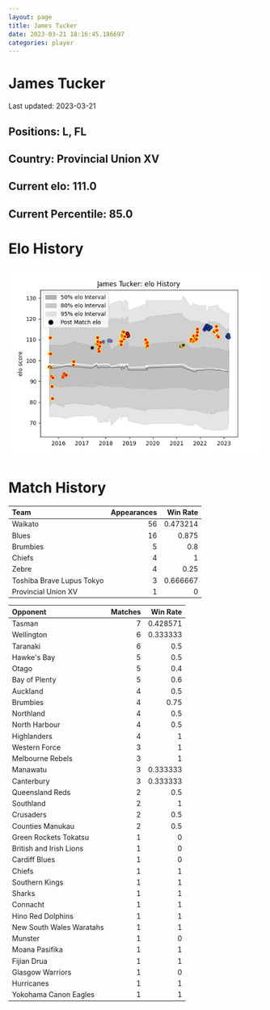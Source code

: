 ```yaml
---  
layout: page  
title: James Tucker  
date: 2023-03-21 18:16:45.186697  
categories: player  
---
```

# James Tucker


Last updated: 2023-03-21
## Positions: L, FL

## Country: Provincial Union XV

## Current elo: 111.0

## Current Percentile: 85.0

# Elo History


![elo history](history_JamesTucker.png)
# Match History


| Team                      |   Appearances |   Win Rate |
|:--------------------------|--------------:|-----------:|
| Waikato                   |            56 |   0.473214 |
| Blues                     |            16 |   0.875    |
| Brumbies                  |             5 |   0.8      |
| Chiefs                    |             4 |   1        |
| Zebre                     |             4 |   0.25     |
| Toshiba Brave Lupus Tokyo |             3 |   0.666667 |
| Provincial Union XV       |             1 |   0        |

| Opponent                 |   Matches |   Win Rate |
|:-------------------------|----------:|-----------:|
| Tasman                   |         7 |   0.428571 |
| Wellington               |         6 |   0.333333 |
| Taranaki                 |         6 |   0.5      |
| Hawke's Bay              |         5 |   0.5      |
| Otago                    |         5 |   0.4      |
| Bay of Plenty            |         5 |   0.6      |
| Auckland                 |         4 |   0.5      |
| Brumbies                 |         4 |   0.75     |
| Northland                |         4 |   0.5      |
| North Harbour            |         4 |   0.5      |
| Highlanders              |         4 |   1        |
| Western Force            |         3 |   1        |
| Melbourne Rebels         |         3 |   1        |
| Manawatu                 |         3 |   0.333333 |
| Canterbury               |         3 |   0.333333 |
| Queensland Reds          |         2 |   0.5      |
| Southland                |         2 |   1        |
| Crusaders                |         2 |   0.5      |
| Counties Manukau         |         2 |   0.5      |
| Green Rockets Tokatsu    |         1 |   0        |
| British and Irish Lions  |         1 |   0        |
| Cardiff Blues            |         1 |   0        |
| Chiefs                   |         1 |   1        |
| Southern Kings           |         1 |   1        |
| Sharks                   |         1 |   1        |
| Connacht                 |         1 |   1        |
| Hino Red Dolphins        |         1 |   1        |
| New South Wales Waratahs |         1 |   1        |
| Munster                  |         1 |   0        |
| Moana Pasifika           |         1 |   1        |
| Fijian Drua              |         1 |   1        |
| Glasgow Warriors         |         1 |   0        |
| Hurricanes               |         1 |   1        |
| Yokohama Canon Eagles    |         1 |   1        |